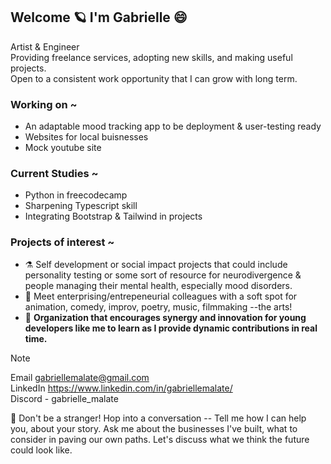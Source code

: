 ##  Welcome 🪐 I'm Gabrielle 😄

Artist & Engineer  
Providing freelance services, adopting new skills, and making useful projects.  
Open to a consistent work opportunity that I can grow with long term. 
<!--
**gabriellemalate/gabriellemalate** is a ✨ _special_ ✨ repository because its `README.md` (this file) appears on your GitHub profile.
-->
### Working on ~
- An adaptable mood tracking app to be deployment & user-testing ready 
- Websites for local buisnesses 
- Mock youtube site
  
### Current Studies ~
- Python in freecodecamp
- Sharpening Typescript skill
- Integrating Bootstrap & Tailwind in projects

### Projects of interest ~ 
- ⚗️ Self development or social impact projects that could include personality testing or some sort of resource for neurodivergence & people managing their mental health, especially mood disorders.
- 🐸 Meet enterprising/entrepeneurial colleagues with a soft spot for animation, comedy, improv, poetry, music, filmmaking --the arts!
- 🤝 **Organization that encourages synergy and innovation for young developers like me to learn as I provide dynamic contributions in real time.**

> [!NOTE]
> Email gabriellemalate@gmail.com  
> LinkedIn https://www.linkedin.com/in/gabriellemalate/  
> Discord - gabrielle_malate

🌟 Don't be a stranger! Hop into a conversation -- Tell me how I can help you, about your story. Ask me about the businesses I've built, what to consider in paving our own paths. Let's discuss what we think the future could look like.

